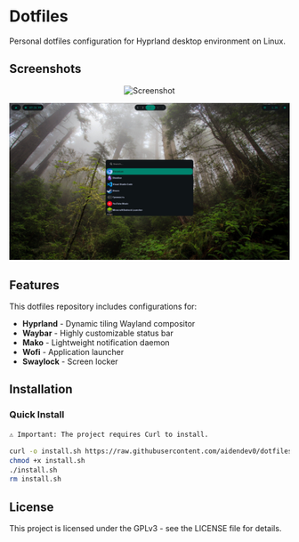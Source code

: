 # Dotfiles

Personal dotfiles configuration for Hyprland desktop environment on Linux.

## Screenshots
<p align="center"> <img src="https://raw.githubusercontent.com/aidendev0/dotfile-hyprland/testing/screenshots/screenshot_1.png" alt="Screenshot" width="600"> </p>
<p align="center"> <img src="https://raw.githubusercontent.com/aidendev0/dotfiles-hyprland/testing/screenshots/screenshot_2.png" alt="Screenshot" width="600"> </p>

## Features

This dotfiles repository includes configurations for:

- **Hyprland** - Dynamic tiling Wayland compositor
- **Waybar** - Highly customizable status bar
- **Mako** - Lightweight notification daemon
- **Wofi** - Application launcher
- **Swaylock** - Screen locker

## Installation

### Quick Install

    ⚠️ Important: The project requires Curl to install.

```bash
curl -o install.sh https://raw.githubusercontent.com/aidendev0/dotfiles-hyprland/testing/install.sh
chmod +x install.sh
./install.sh
rm install.sh
```
## License

This project is licensed under the GPLv3 - see the LICENSE file for details.